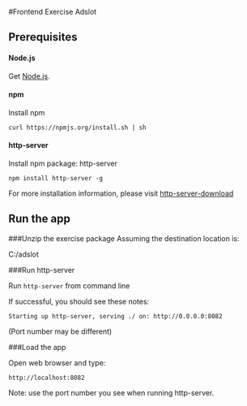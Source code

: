 #Frontend Exercise Adslot



## Prerequisites

#### Node.js

Get [Node.js][node-download].

#### npm
Install npm

`curl https://npmjs.org/install.sh | sh`

#### http-server

Install npm package: http-server

`npm install http-server -g`

For more installation information, please visit [http-server-download]

## Run the app

###Unzip the exercise package
Assuming the destination location is:

C:/adslot

###Run http-server

Run
`http-server` from command line

If successful, you should see these notes:

`Starting up http-server, serving ./ on: http://0.0.0.0:8082`

(Port number may be different)

###Load the app

Open web browser and type:

`http://localhost:8082`

Note: use the port number you see when running http-server.

[node-download]: http://nodejs.org/download/
[http-server-download]: https://www.npmjs.org/package/http-server
